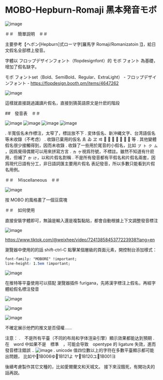 # MOBO-Hepburn-Romaji 黑本発音モボ


![image](https://github.com/WyxXu/MOBO-Hepburn-Romaji/assets/108942702/f6563018-99b0-47b3-bd89-12355d7cc718)

＃＃　簡單説明　＃＃

主要參考【ヘボン[Hepburn]式ローマ字[羅馬字 Romaji/Romanizatoin ]】，給日文假名全部標上發音。

字體以 フロップデザインフォント（flopdesignfont）的 モボ フォント 為基礎，增加了假名缺字。


  モボ フォントset（Bold、SemiBold、Regular、ExtraLight） - フロップデザインフォント - https://flopdesign.booth.pm/items/4647262

![image](https://github.com/WyxXu/MOBO-Hepburn-Romaji/assets/108942702/22dd1981-8375-41b6-b972-160acfd298c2)

這樣就直接跳過識讀片假名，直接到猜英語原文是什麽的階段

##　發音表　＃＃

![image](https://github.com/WyxXu/MOBO-Hepburn-Romaji/assets/108942702/5d36c1ed-eace-401b-a6b8-5f49b19a552b)
![image](https://github.com/WyxXu/MOBO-Hepburn-Romaji/assets/108942702/d389b42c-8266-4cf2-8380-0a984a43b453)
![image](https://github.com/WyxXu/MOBO-Hepburn-Romaji/assets/108942702/26123bc7-e98b-44df-8769-0ad778aeb18a)
![image](https://github.com/WyxXu/MOBO-Hepburn-Romaji/assets/108942702/7ea357fc-f92e-47db-859b-e57fc32db8d3)

. 半寬仮名未作標注，太窄了，標註放不下
. 変体仮名、新沖縄文字、台湾語仮名等未收錄（不考虑）
. 收錄已棄用的仮名 ゑ ゐ ヱ ヰ 𛀀 𛄡 𛄟 𛄢 𛄠 𛀁 𛀆 等
. 其他變體假名很少接觸得到，因而未收錄
. 收錄了一些用於尾音的小假名，比如 ㇷ゚	ㇳ	ㇰ	ㇺ ，因爲覺得偶爾可以用來拼寫方言
. ヵ ヶ視爲符號，不標註。雖然不知道有什麽用，但補了 ゕ ゖ，以和片假名對稱
. 不是所有發音都有平假名和片假名兩套，因爲現代日語有分工，非日語詞匯主要用片假名
表記發音，所以多數只能看到片假名用例。


＃＃　Ｍiscellaneous　＃＃

![image](https://github.com/WyxXu/MOBO-Hepburn-Romaji/assets/108942702/0136a59b-a87c-4dd6-92f7-6106cc70ad74)

按 MOBO 的風格畫了一個豆腐塊


＃＃　如何使用

直接安裝字體即可，無論是輸入還是複製黏貼，都會自動根據上下文調整發音標注

![image](https://github.com/WyxXu/MOBO-Hepburn-Romaji/assets/108942702/3f4d58d9-3864-4c43-ba63-9e997b914893)

https://www.tiktok.com/@weixhee/video/7241385845377223938?lang=en


瀏覽器中使用的的話 shift-ctrl-C 點擊某個層級的頁面元素，開控制台添加樣式：


```css
font-family: "MOBORE" !important;
line-height: 1.5em !important;
```
![image](https://github.com/WyxXu/MOBO-Hepburn-Romaji/assets/108942702/d07cab00-f944-4d3e-bb20-66995cac6123)


在推特等平臺使用可以搭配 瀏覽器插件 furigana，先將漢字標注上假名，再經字體給假名標注發音

![image](https://github.com/WyxXu/MOBO-Hepburn-Romaji/assets/108942702/7de3d838-84ac-42c6-972c-c12b6cd9a841)

![image](https://github.com/WyxXu/MOBO-Hepburn-Romaji/assets/108942702/e3874620-fb92-46f2-b0e3-7bffc8854e07)

![image](https://github.com/WyxXu/MOBO-Hepburn-Romaji/assets/108942702/825a7dc8-fd30-478d-acd0-5f4b1d6d41c6)

不確定展示他們的推文是否侵權……

注意：
.　不是所有平臺（不同的布局和字体渲染引擎）顯示效果都能达到預期
.　在　word 中如果不是　標準　，可能会导致　opentype 的 ligature 失效，進而發音標注錯誤
.. ![image](https://github.com/WyxXu/MOBO-Hepburn-Romaji/assets/108942702/27c6b698-650e-4ce4-be30-aba118e1b87a)
. unicode 值四位數以上的字符在多數平臺顯示都可能出問題， 比如や𛀆1B006ゆ𛀁1B121よ ヤ𛄠1B120ユ𛄡1B001ヨ


後續考慮製作其它文種的，比如愛爾蘭文和天城文。
接下來沒餓死，有閑功夫的話再説。
